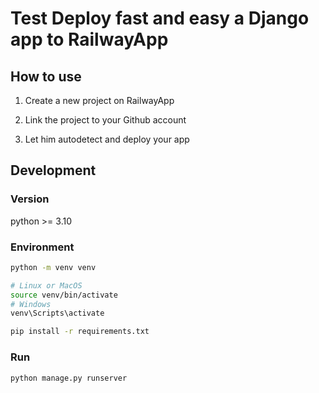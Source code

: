 # Test Deploy fast and easy a Django app to RailwayApp

## How to use

1. Create a new project on RailwayApp

2. Link the project to your Github account

3. Let him autodetect and deploy your app

## Development

### Version

python >= 3.10

### Environment

```bash	
python -m venv venv

# Linux or MacOS
source venv/bin/activate
# Windows
venv\Scripts\activate

pip install -r requirements.txt
```

### Run

```bash
python manage.py runserver
```
